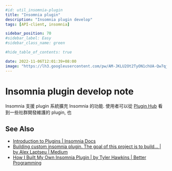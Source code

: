 ```yaml
---
#id: util_insomnia-plugin
title: "Insomnia plugin"
description: "Insomnia plugin develop"
tags: [API-client, insomnia]

sidebar_position: 70
#sidebar_label: Easy
#sidebar_class_name: green

#hide_table_of_contents: true

date: 2022-11-06T12:01:39+08:00
image: "https://lh3.googleusercontent.com/pw/AM-JKLU2Ot2TyON1chUA-Qw7qj-OQSRMYNin7jsJsUa3E_jwqq1JbwTZZckUtJmNZmqxY5M4egm-ryt4g3Ope_0EqHBrCDSEHmcy-goHRzWh-ZgguUoy1XKpyS1DNx8aV92vAkAM0zZOW6EZR4KS3W1DClQKhw=w800-no?authuser=0"
---
```


Insomnia plugin develop note
============================

Insomnia 支援 plugin 系統擴充 Insomnia 的功能.
使用者可以從 [Plugin Hub](https://insomnia.rest/plugins) 看到一些社群開發維護的 plugin, 也


See Also
--------

- [Introduction to Plugins | Insomnia Docs](https://docs.insomnia.rest/insomnia/introduction-to-plugins)
- [Building custom insomnia plugin. The goal of this project is to build… | by Alex Laptseu | Medium](https://medium.com/@aliaksandr.laptseu/building-custom-insomnia-plugin-e120f8756cf4)
- [How I Built My Own Insomnia Plugin | by Tyler Hawkins | Better Programming](https://betterprogramming.pub/how-i-built-my-own-insomnia-plugin-56ebb9dba5f)

